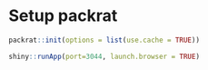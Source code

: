 # Setup packrat 

```R
packrat::init(options = list(use.cache = TRUE))
```

```R
shiny::runApp(port=3044, launch.browser = TRUE)
```

 






